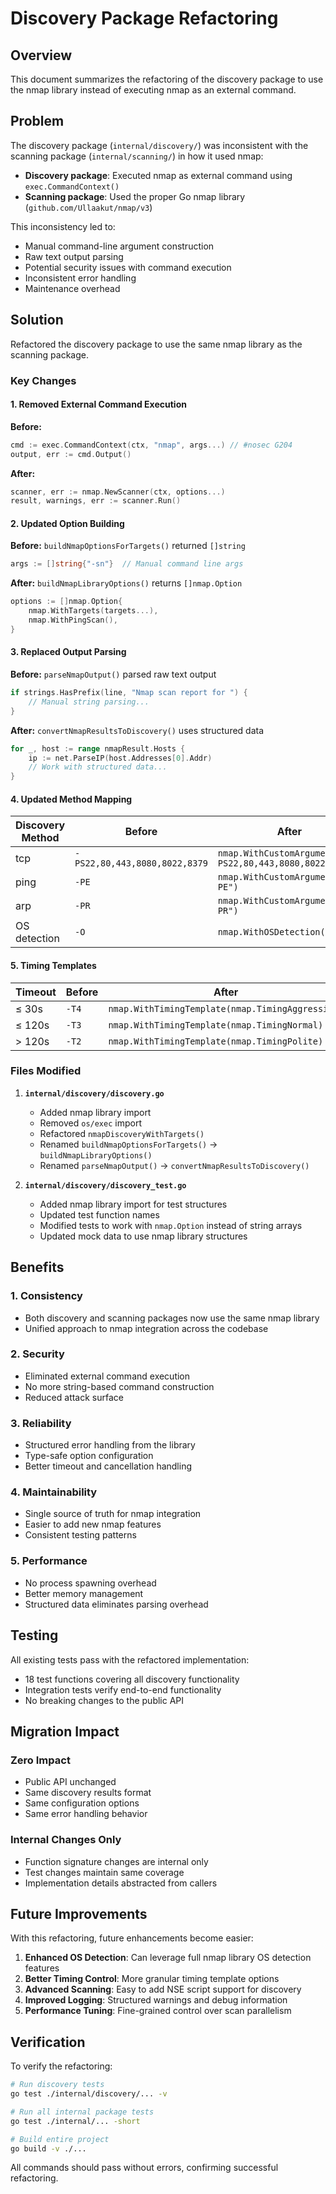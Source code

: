 # Discovery Package Refactoring

## Overview

This document summarizes the refactoring of the discovery package to use the nmap library instead of executing nmap as an external command.

## Problem

The discovery package (`internal/discovery/`) was inconsistent with the scanning package (`internal/scanning/`) in how it used nmap:

- **Discovery package**: Executed nmap as external command using `exec.CommandContext()`
- **Scanning package**: Used the proper Go nmap library (`github.com/Ullaakut/nmap/v3`)

This inconsistency led to:
- Manual command-line argument construction
- Raw text output parsing
- Potential security issues with command execution
- Inconsistent error handling
- Maintenance overhead

## Solution

Refactored the discovery package to use the same nmap library as the scanning package.

### Key Changes

#### 1. Removed External Command Execution

**Before:**
```go
cmd := exec.CommandContext(ctx, "nmap", args...) // #nosec G204
output, err := cmd.Output()
```

**After:**
```go
scanner, err := nmap.NewScanner(ctx, options...)
result, warnings, err := scanner.Run()
```

#### 2. Updated Option Building

**Before:** `buildNmapOptionsForTargets()` returned `[]string`
```go
args := []string{"-sn"}  // Manual command line args
```

**After:** `buildNmapLibraryOptions()` returns `[]nmap.Option`
```go
options := []nmap.Option{
    nmap.WithTargets(targets...),
    nmap.WithPingScan(),
}
```

#### 3. Replaced Output Parsing

**Before:** `parseNmapOutput()` parsed raw text output
```go
if strings.HasPrefix(line, "Nmap scan report for ") {
    // Manual string parsing...
}
```

**After:** `convertNmapResultsToDiscovery()` uses structured data
```go
for _, host := range nmapResult.Hosts {
    ip := net.ParseIP(host.Addresses[0].Addr)
    // Work with structured data...
}
```

#### 4. Updated Method Mapping

| Discovery Method | Before | After |
|-----------------|--------|--------|
| tcp | `-PS22,80,443,8080,8022,8379` | `nmap.WithCustomArguments("-PS22,80,443,8080,8022,8379")` |
| ping | `-PE` | `nmap.WithCustomArguments("-PE")` |
| arp | `-PR` | `nmap.WithCustomArguments("-PR")` |
| OS detection | `-O` | `nmap.WithOSDetection()` |

#### 5. Timing Templates

| Timeout | Before | After |
|---------|--------|--------|
| ≤ 30s | `-T4` | `nmap.WithTimingTemplate(nmap.TimingAggressive)` |
| ≤ 120s | `-T3` | `nmap.WithTimingTemplate(nmap.TimingNormal)` |
| > 120s | `-T2` | `nmap.WithTimingTemplate(nmap.TimingPolite)` |

### Files Modified

1. **`internal/discovery/discovery.go`**
   - Added nmap library import
   - Removed `os/exec` import
   - Refactored `nmapDiscoveryWithTargets()`
   - Renamed `buildNmapOptionsForTargets()` → `buildNmapLibraryOptions()`
   - Renamed `parseNmapOutput()` → `convertNmapResultsToDiscovery()`

2. **`internal/discovery/discovery_test.go`**
   - Added nmap library import for test structures
   - Updated test function names
   - Modified tests to work with `nmap.Option` instead of string arrays
   - Updated mock data to use nmap library structures

## Benefits

### 1. Consistency
- Both discovery and scanning packages now use the same nmap library
- Unified approach to nmap integration across the codebase

### 2. Security
- Eliminated external command execution
- No more string-based command construction
- Reduced attack surface

### 3. Reliability
- Structured error handling from the library
- Type-safe option configuration
- Better timeout and cancellation handling

### 4. Maintainability
- Single source of truth for nmap integration
- Easier to add new nmap features
- Consistent testing patterns

### 5. Performance
- No process spawning overhead
- Better memory management
- Structured data eliminates parsing overhead

## Testing

All existing tests pass with the refactored implementation:
- 18 test functions covering all discovery functionality
- Integration tests verify end-to-end functionality
- No breaking changes to the public API

## Migration Impact

### Zero Impact
- Public API unchanged
- Same discovery results format
- Same configuration options
- Same error handling behavior

### Internal Changes Only
- Function signature changes are internal only
- Test changes maintain same coverage
- Implementation details abstracted from callers

## Future Improvements

With this refactoring, future enhancements become easier:

1. **Enhanced OS Detection**: Can leverage full nmap library OS detection features
2. **Better Timing Control**: More granular timing template options
3. **Advanced Scanning**: Easy to add NSE script support for discovery
4. **Improved Logging**: Structured warnings and debug information
5. **Performance Tuning**: Fine-grained control over scan parallelism

## Verification

To verify the refactoring:

```bash
# Run discovery tests
go test ./internal/discovery/... -v

# Run all internal package tests
go test ./internal/... -short

# Build entire project
go build -v ./...
```

All commands should pass without errors, confirming successful refactoring.